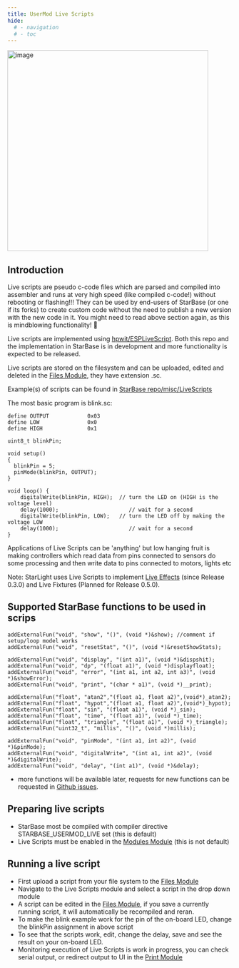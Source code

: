```yaml
---
title: UserMod Live Scripts
hide:
  # - navigation
  # - toc
---
```


<img width="450" alt="image" src="https://github.com/user-attachments/assets/9d26c8d3-edbd-44d2-b3a2-26c7ff5ce579">

## Introduction

Live scripts are pseudo c-code files which are parsed and compiled into assembler and runs at very high speed (like compiled c-code!) without rebooting or flashing!!! They can be used by end-users of StarBase (or one if its forks) to create custom code without the need to publish a new version with the new code in it.
You might need to read above section again, as this is mindblowing functionality! 🙂

Live scripts are implemented using [hpwit/ESPLiveScript](https://github.com/hpwit/ESPLiveScript/tree/v2.8). Both this repo and the implementation in StarBase is in development and more functionality is expected to be released.

Live scripts are stored on the filesystem and can be uploaded, edited and deleted in the [Files Module](/StarDocs/SysMod/SysModFiles), they have extension .sc.

Example(s) of scripts can be found in [StarBase repo/misc/LiveScripts](https://github.com/ewowi/StarBase/tree/main/misc/LiveScripts)

The most basic program is blink.sc: 

```
define OUTPUT            0x03 
define LOW               0x0
define HIGH              0x1

uint8_t blinkPin;

void setup()
{
  blinkPin = 5;
  pinMode(blinkPin, OUTPUT);
}

void loop() {
    digitalWrite(blinkPin, HIGH);  // turn the LED on (HIGH is the voltage level)
    delay(1000);                      // wait for a second
    digitalWrite(blinkPin, LOW);   // turn the LED off by making the voltage LOW
    delay(1000);                      // wait for a second
}
```

Applications of Live Scripts can be 'anything' but low hanging fruit is making controllers which read data from pins connected to sensors do some processing and then write data to pins connected to motors, lights etc

Note: StarLight uses Live Scripts to implement [Live Effects](/StarDocs/StarLight/LiveEffects/) (since Release 0.3.0) and Live Fixtures (Planned for Release 0.5.0).

## Supported StarBase functions to be used in scrips

    addExternalFun("void", "show", "()", (void *)&show); //comment if setup/loop model works
    addExternalFun("void", "resetStat", "()", (void *)&resetShowStats);

    addExternalFun("void", "display", "(int a1)", (void *)&dispshit);
    addExternalFun("void", "dp", "(float a1)", (void *)displayfloat);
    addExternalFun("void", "error", "(int a1, int a2, int a3)", (void *)&showError);
    addExternalFun("void", "print", "(char * a1)", (void *)__print);

    addExternalFun("float", "atan2","(float a1, float a2)",(void*)_atan2);
    addExternalFun("float", "hypot","(float a1, float a2)",(void*)_hypot);
    addExternalFun("float", "sin", "(float a1)", (void *)_sin);
    addExternalFun("float", "time", "(float a1)", (void *)_time);
    addExternalFun("float", "triangle", "(float a1)", (void *)_triangle);
    addExternalFun("uint32_t", "millis", "()", (void *)millis);

    addExternalFun("void", "pinMode", "(int a1, int a2)", (void *)&pinMode);
    addExternalFun("void", "digitalWrite", "(int a1, int a2)", (void *)&digitalWrite);
    addExternalFun("void", "delay", "(int a1)", (void *)&delay);

* more functions will be available later, requests for new functions can be requested in [Github issues](https://github.com/ewowi/StarBase/issues).

## Preparing  live scripts
* StarBase most be compiled with compiler directive STARBASE_USERMOD_LIVE set (this is default)
* Live Scripts must be enabled in the [Modules Module](/StarDocs/SysMod/SysModModules) (this is not default)

## Running a live script

* First upload a script from your file system to the [Files Module](/StarDocs/SysMod/SysModFiles)
* Navigate to the Live Scripts module and select a script in the drop down module
* A script can be edited in the [Files Module](/StarDocs/SysMod/SysModFiles), if you save a currently running script, it will automatically be recompiled and reran.
* To make the blink example work for the pin of the on-board LED, change the blinkPin assignment in above script
* To see that the scripts work, edit, change the delay, save and see the result on your on-board LED.
* Monitoring execution of Live Scripts is work in progress, you can check serial output, or redirect output to UI in the [Print Module](/StarDocs/SysMod/SysModPrint)
